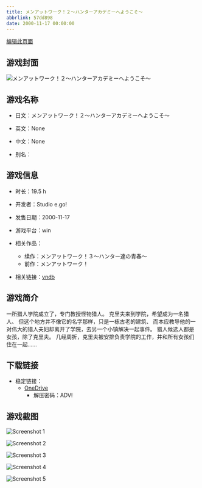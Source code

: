 ```yaml
---
title: メンアットワーク！２～ハンターアカデミーへようこそ～
abbrlink: 57dd898
date: 2000-11-17 00:00:00
---
```

[编辑此页面](https://github.com/ACG-3/ADV3-source/blob/main/source/_posts/games/%E3%83%A1%E3%83%B3%E3%82%A2%E3%83%83%E3%83%88%E3%83%AF%E3%83%BC%E3%82%AF%EF%BC%81%EF%BC%93%EF%BD%9E%E3%83%8F%E3%83%B3%E3%82%BF%E3%83%BC%E9%81%94%E3%81%AE%E9%9D%92%E6%98%A5%EF%BD%9E.md)

## 游戏封面

![メンアットワーク！２～ハンターアカデミーへようこそ～](https://pan.timero.xyz/onedrive/img_lib_001/%E3%83%A1%E3%83%B3%E3%82%A2%E3%83%83%E3%83%88%E3%83%AF%E3%83%BC%E3%82%AF%EF%BC%81%EF%BC%93%EF%BD%9E%E3%83%8F%E3%83%B3%E3%82%BF%E3%83%BC%E9%81%94%E3%81%AE%E9%9D%92%E6%98%A5%EF%BD%9E_cover.avif)


## 游戏名称

- 日文：メンアットワーク！２～ハンターアカデミーへようこそ～
- 英文：None
- 中文：None

- 别名：


## 游戏信息

- 时长：19.5 h
- 开发者：Studio e.go!
- 发售日期：2000-11-17
- 游戏平台：win
- 相关作品：
   - 续作：メンアットワーク！３～ハンター達の青春～
   - 前作：メンアットワーク！

- 相关链接：[vndb](https://vndb.org/v278)


## 游戏简介

一所猎人学院成立了，专门教授怪物猎人。
克里夫来到学院，希望成为一名猎人、
但这个地方并不像它的名字那样，只是一栋古老的建筑、
而本应教导他的一对伟大的猎人夫妇却离开了学院，去另一个小镇解决一起事件。
猎人候选人都是女孩，除了克里夫。
几经周折，克里夫被安排负责学院的工作，并和所有女孩们住在一起......




## 下载链接

- 稳定链接：
    - [OneDrive](https://pan.timero.xyz/onedrive/adv_lib_001/%E3%83%A1%E3%83%B3%E3%82%A2%E3%83%83%E3%83%88%E3%83%AF%E3%83%BC%E3%82%AF%EF%BC%81%EF%BC%93%EF%BD%9E%E3%83%8F%E3%83%B3%E3%82%BF%E3%83%BC%E9%81%94%E3%81%AE%E9%9D%92%E6%98%A5%EF%BD%9E)
        - 解压密码：ADV!



## 游戏截图


![Screenshot 1](https://pan.timero.xyz/onedrive/img_lib_001/%E3%83%A1%E3%83%B3%E3%82%A2%E3%83%83%E3%83%88%E3%83%AF%E3%83%BC%E3%82%AF%EF%BC%81%EF%BC%93%EF%BD%9E%E3%83%8F%E3%83%B3%E3%82%BF%E3%83%BC%E9%81%94%E3%81%AE%E9%9D%92%E6%98%A5%EF%BD%9E_Screenshot_1.avif)

![Screenshot 2](https://pan.timero.xyz/onedrive/img_lib_001/%E3%83%A1%E3%83%B3%E3%82%A2%E3%83%83%E3%83%88%E3%83%AF%E3%83%BC%E3%82%AF%EF%BC%81%EF%BC%93%EF%BD%9E%E3%83%8F%E3%83%B3%E3%82%BF%E3%83%BC%E9%81%94%E3%81%AE%E9%9D%92%E6%98%A5%EF%BD%9E_Screenshot_2.avif)

![Screenshot 3](https://pan.timero.xyz/onedrive/img_lib_001/%E3%83%A1%E3%83%B3%E3%82%A2%E3%83%83%E3%83%88%E3%83%AF%E3%83%BC%E3%82%AF%EF%BC%81%EF%BC%93%EF%BD%9E%E3%83%8F%E3%83%B3%E3%82%BF%E3%83%BC%E9%81%94%E3%81%AE%E9%9D%92%E6%98%A5%EF%BD%9E_Screenshot_3.avif)

![Screenshot 4](https://pan.timero.xyz/onedrive/img_lib_001/%E3%83%A1%E3%83%B3%E3%82%A2%E3%83%83%E3%83%88%E3%83%AF%E3%83%BC%E3%82%AF%EF%BC%81%EF%BC%93%EF%BD%9E%E3%83%8F%E3%83%B3%E3%82%BF%E3%83%BC%E9%81%94%E3%81%AE%E9%9D%92%E6%98%A5%EF%BD%9E_Screenshot_4.avif)

![Screenshot 5](https://pan.timero.xyz/onedrive/img_lib_001/%E3%83%A1%E3%83%B3%E3%82%A2%E3%83%83%E3%83%88%E3%83%AF%E3%83%BC%E3%82%AF%EF%BC%81%EF%BC%93%EF%BD%9E%E3%83%8F%E3%83%B3%E3%82%BF%E3%83%BC%E9%81%94%E3%81%AE%E9%9D%92%E6%98%A5%EF%BD%9E_Screenshot_5.avif)

